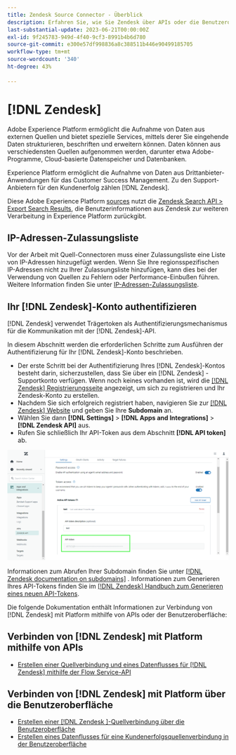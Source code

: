 ```yaml
---
title: Zendesk Source Connector - Überblick
description: Erfahren Sie, wie Sie Zendesk über APIs oder die Benutzeroberfläche mit Adobe Experience Platform verbinden.
last-substantial-update: 2023-06-21T00:00:00Z
exl-id: 9f245783-949d-4f40-9cf3-8991b4b6d780
source-git-commit: e300e57df998836a8c388511b446e90499185705
workflow-type: tm+mt
source-wordcount: '340'
ht-degree: 43%

---
```


# [!DNL Zendesk]

Adobe Experience Platform ermöglicht die Aufnahme von Daten aus externen Quellen und bietet spezielle Services, mittels derer Sie eingehende Daten strukturieren, beschriften und erweitern können. Daten können aus verschiedensten Quellen aufgenommen werden, darunter etwa Adobe-Programme, Cloud-basierte Datenspeicher und Datenbanken.

Experience Platform ermöglicht die Aufnahme von Daten aus Drittanbieter-Anwendungen für das Customer Success Management. Zu den Support-Anbietern für den Kundenerfolg zählen [!DNL Zendesk].

Diese Adobe Experience Platform [sources](https://experienceleague.adobe.com/docs/experience-platform/sources/home.html?lang=de) nutzt die [Zendesk Search API > Export Search Results](https://developer.zendesk.com/api-reference/ticketing/ticket-management/search/#export-search-results), die Benutzerinformationen aus Zendesk zur weiteren Verarbeitung in Experience Platform zurückgibt.

## IP-Adressen-Zulassungsliste

Vor der Arbeit mit Quell-Connectoren muss einer Zulassungsliste eine Liste von IP-Adressen hinzugefügt werden. Wenn Sie Ihre regionsspezifischen IP-Adressen nicht zu Ihrer Zulassungsliste hinzufügen, kann dies bei der Verwendung von Quellen zu Fehlern oder Performance-Einbußen führen. Weitere Information finden Sie unter [IP-Adressen-Zulassungsliste](../../ip-address-allow-list.md).

## Ihr [!DNL Zendesk]-Konto authentifizieren

[!DNL Zendesk] verwendet Trägertoken als Authentifizierungsmechanismus für die Kommunikation mit der [!DNL Zendesk]-API.

In diesem Abschnitt werden die erforderlichen Schritte zum Ausführen der Authentifizierung für Ihr [!DNL Zendesk]-Konto beschrieben.

* Der erste Schritt bei der Authentifizierung Ihres [!DNL Zendesk]-Kontos besteht darin, sicherzustellen, dass Sie über ein [!DNL Zendesk] -Supportkonto verfügen. Wenn noch keines vorhanden ist, wird die [[!DNL Zendesk] Registrierungsseite](https://www.zendesk.de/register/) angezeigt, um sich zu registrieren und Ihr Zendesk-Konto zu erstellen.
* Nachdem Sie sich erfolgreich registriert haben, navigieren Sie zur [[!DNL Zendesk] Website](https://www.zendesk.com/login/) und geben Sie Ihre **Subdomain** an.
* Wählen Sie dann **[!DNL Settings]** > **[!DNL Apps and Integrations]** > **[!DNL Zendesk API]** aus.
* Rufen Sie schließlich Ihr API-Token aus dem Abschnitt **[!DNL API token]** ab.

![Zendesk-API-Token](../../images/tutorials/create/zendesk/zendesk-api-tokens.png)

Informationen zum Abrufen Ihrer Subdomain finden Sie unter [[!DNL Zendesk documentation on subdomains]](<https://support.zendesk.com/hc/en-us/articles/4409381383578-Where-can-I-find-my-Zendesk-subdomain->) . Informationen zum Generieren Ihres API-Tokens finden Sie im [[!DNL Zendesk] Handbuch zum Generieren eines neuen API-Tokens](<https://support.zendesk.com/hc/en-us/articles/4408889192858-Generating-a-new-API-token>).

Die folgende Dokumentation enthält Informationen zur Verbindung von [!DNL Zendesk] mit Platform mithilfe von APIs oder der Benutzeroberfläche:

## Verbinden von [!DNL Zendesk] mit Platform mithilfe von APIs

* [Erstellen einer Quellverbindung und eines Datenflusses für  [!DNL Zendesk]  mithilfe der Flow Service-API](../../tutorials/api/create/customer-success/zendesk.md)

## Verbinden von [!DNL Zendesk] mit Platform über die Benutzeroberfläche

* [Erstellen einer  [!DNL Zendesk ]-Quellverbindung über die Benutzeroberfläche](../../tutorials/ui/create/customer-success/zendesk.md)
* [Erstellen eines Datenflusses für eine Kundenerfolgsquellenverbindung in der Benutzeroberfläche](../../tutorials/ui/dataflow/customer-success.md)
